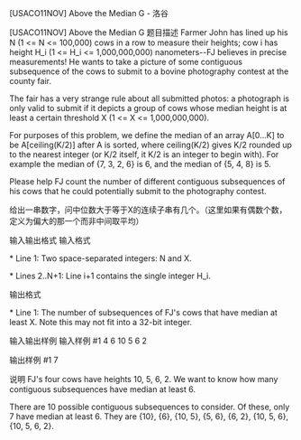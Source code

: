 



[USACO11NOV] Above the Median G - 洛谷














[USACO11NOV] Above the Median G
题目描述
Farmer John has lined up his N (1 <= N <= 100,000) cows in a row to measure their heights; cow i has height H\_i (1 <= H\_i <= 1,000,000,000) nanometers--FJ believes in precise measurements! He wants to take a picture of some contiguous subsequence of the cows to submit to a bovine photography contest at the county fair.

The fair has a very strange rule about all submitted photos: a photograph is only valid to submit if it depicts a group of cows whose median height is at least a certain threshold X (1 <= X <= 1,000,000,000).

For purposes of this problem, we define the median of an array A[0...K] to be A[ceiling(K/2)] after A is sorted, where ceiling(K/2) gives K/2 rounded up to the nearest integer (or K/2 itself, it K/2 is an integer to begin with). For example the median of {7, 3, 2, 6} is 6, and the median of {5, 4, 8} is 5.

Please help FJ count the number of different contiguous subsequences of his cows that he could potentially submit to the photography contest.

给出一串数字，问中位数大于等于X的连续子串有几个。（这里如果有偶数个数，定义为偏大的那一个而非中间取平均）

输入输出格式
输入格式

\* Line 1: Two space-separated integers: N and X.

\* Lines 2..N+1: Line i+1 contains the single integer H\_i.

输出格式

\* Line 1: The number of subsequences of FJ's cows that have median at least X. Note this may not fit into a 32-bit integer.

输入输出样例
输入样例 #1
4 6 
10 
5 
6 
2 

输出样例 #1
7 

说明
FJ's four cows have heights 10, 5, 6, 2. We want to know how many contiguous subsequences have median at least 6.


There are 10 possible contiguous subsequences to consider. Of these, only 7 have median at least 6. They are {10}, {6}, {10, 5}, {5, 6}, {6, 2}, {10, 5, 6}, {10, 5, 6, 2}.







